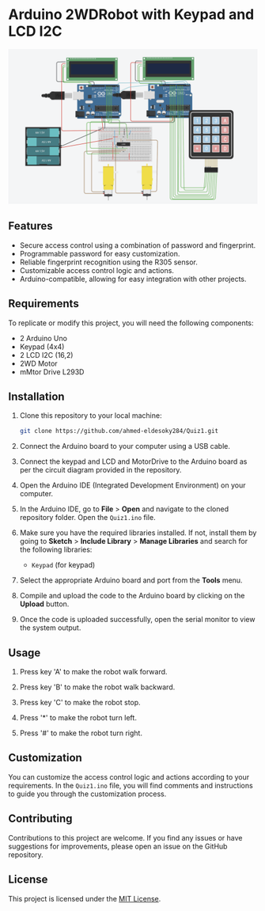 # Arduino 2WDRobot with Keypad and LCD I2C

![Access Control System](https://github.com/ahmed-eldesoky284/Quiz-1/blob/main/Capture1.png)

## Features

- Secure access control using a combination of password and fingerprint.
- Programmable password for easy customization.
- Reliable fingerprint recognition using the R305 sensor.
- Customizable access control logic and actions.
- Arduino-compatible, allowing for easy integration with other projects.

## Requirements

To replicate or modify this project, you will need the following components:

- 2 Arduino Uno
- Keypad (4x4)
- 2 LCD I2C (16,2)
- 2WD Motor
- mMtor Drive L293D


## Installation

1. Clone this repository to your local machine:

   ```bash
   git clone https://github.com/ahmed-eldesoky284/Quiz1.git
   ```

2. Connect the Arduino board to your computer using a USB cable.

3. Connect the keypad and LCD and MotorDrive to the Arduino board as per the circuit diagram provided in the repository.

4. Open the Arduino IDE (Integrated Development Environment) on your computer.

5. In the Arduino IDE, go to **File** > **Open** and navigate to the cloned repository folder. Open the `Quiz1.ino` file.

6. Make sure you have the required libraries installed. If not, install them by going to **Sketch** > **Include Library** > **Manage Libraries** and search for the following libraries:

   - `Keypad` (for keypad)

7. Select the appropriate Arduino board and port from the **Tools** menu.

8. Compile and upload the code to the Arduino board by clicking on the **Upload** button.

9. Once the code is uploaded successfully, open the serial monitor to view the system output.

## Usage

1. Press key 'A' to make the robot walk forward.

2. Press key 'B' to make the robot walk backward.

3. Press key 'C' to make the robot stop.

4. Press '*' to make the robot turn left.

5. Press '#' to make the robot turn right.

## Customization

You can customize the access control logic and actions according to your requirements. In the `Quiz1.ino` file, you will find comments and instructions to guide you through the customization process.



## Contributing

Contributions to this project are welcome. If you find any issues or have suggestions for improvements, please open an issue on the GitHub repository.

## License

This project is licensed under the [MIT License](LICENSE).
